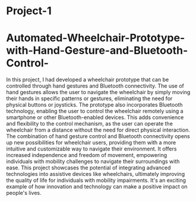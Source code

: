 # Project-1
# Automated-Wheelchair-Prototype-with-Hand-Gesture-and-Bluetooth-Control-
In this project, I had developed a wheelchair prototype that can be controlled through hand gestures and Bluetooth connectivity. The use of hand gestures allows the user to navigate the wheelchair by simply moving their hands in specific patterns or gestures, eliminating the need for physical buttons or joysticks.
The prototype also incorporates Bluetooth technology, enabling the user to control the wheelchair remotely using a smartphone or other Bluetooth-enabled devices. This adds convenience and flexibility to the control mechanism, as the user can operate the wheelchair from a distance without the need for direct physical interaction.
The combination of hand gesture control and Bluetooth connectivity opens up new possibilities for wheelchair users, providing them with a more intuitive and customizable way to navigate their environment. It offers increased independence and freedom of movement, empowering individuals with mobility challenges to navigate their surroundings with ease.
This project showcases the potential of integrating advanced technologies into assistive devices like wheelchairs, ultimately improving the quality of life for individuals with mobility impairments. It's an exciting example of how innovation and technology can make a positive impact on people's lives.
